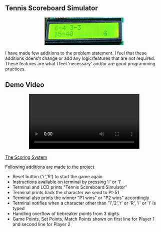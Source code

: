 ## Tennis Scoreboard Simulator
<p align="center"><img width="50%" src="tennis-scoreboard-simulator-screen.png" alt="Tennis Scoreboard Simulator" /></p>

I have made few additions to the problem statement.
I feel that these additions doens't change or add any logic/features that are not required.
These features are what I feel 'necessary' and/or are good programming practices.

## Demo Video
<p align="center"><video width="70%" controls>  <source src="tennis demo.mp4" type="video/mp4">Your browser does not support the video tag.</video></p>

[The Scoring System](https://www.tennistips.org/tennis-scoring-system/)

Following additions are made to the project

- Reset button ('r','R') to start the game again
- Instructions available on terminal by pressing 'i' or 'I'
- Terminal and LCD prints "Tennis Scoreboard Simulator"
- Terminal prints back the character we send to Pt-51
- Terminal also prints the winner "P1 wins" or "P2 wins" accordingly
- Terminal notifies when a character other than '1','2','r' or 'R', 'i' or 'I' is typed
- Handling overflow of tiebreaker points from 3 digits
- Game Points, Set Points, Match Points shown on first line for Player 1 and second line for Player 2